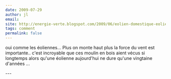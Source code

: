 ```yaml
---
date: 2009-07-29
author: jl
email: 
site: http://energie-verte.blogspot.com/2009/06/eolien-domestique-eolienne-particuliers.html
tags: comment
permalink: false
---
```


<p>oui comme les éoliennes... Plus on monte haut plus la force du vent est importante.. c'est incroyable que ces moulin en bois aient vécus si longtemps alors qu'une éolienne aujourd'hui ne dure qu'une vingtaine d'années ...</p>
---